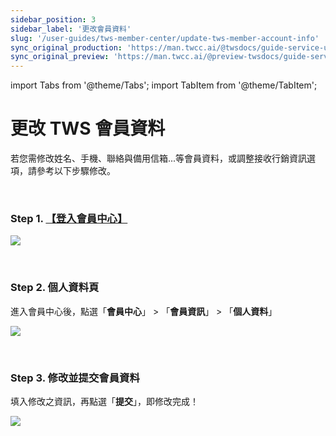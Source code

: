 ```yaml
---
sidebar_position: 3
sidebar_label: '更改會員資料'
slug: '/user-guides/tws-member-center/update-tws-member-account-info'
sync_original_production: 'https://man.twcc.ai/@twsdocs/guide-service-update-your-info-zh' 
sync_original_preview: 'https://man.twcc.ai/@preview-twsdocs/guide-service-update-your-info-zh'
---
```


import Tabs from '@theme/Tabs';
import TabItem from '@theme/TabItem';

# 更改 TWS 會員資料


若您需修改姓名、手機、聯絡與備用信箱...等會員資料，或調整接收行銷資訊選項，請參考以下步驟修改。

<br/>


### Step 1. [【登入會員中心】](https://tws.twcc.ai/)

![](https://i.imgur.com/mNk06Ct.png)

<br/>


###  Step 2. 個人資料頁

進入會員中心後，點選「**會員中心**」 > 「**會員資訊**」 > 「**個人資料**」

![](https://cos.twcc.ai/SYS-MANUAL/uploads/upload_7215da046b4043ea95f70b81fbaec07a.png)

<br/>


###  Step 3. 修改並提交會員資料 

填入修改之資訊，再點選「**提交**」，即修改完成！

![](https://cos.twcc.ai/SYS-MANUAL/uploads/upload_4917e360a1350e806f18aca522cebe1f.png)

<br/>

